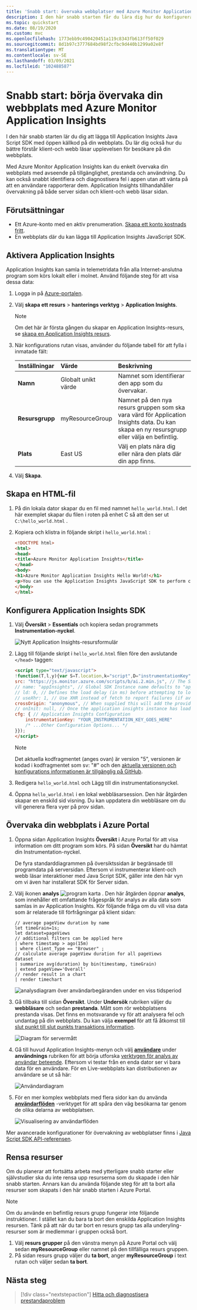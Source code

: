```yaml
---
title: 'Snabb start: övervaka webbplatser med Azure Monitor Application Insights'
description: I den här snabb starten får du lära dig hur du konfigurerar övervakning av webbplatser på klient-och webb sidan med Azure Monitor Application Insights.
ms.topic: quickstart
ms.date: 08/19/2020
ms.custom: mvc
ms.openlocfilehash: 1773ebb9c490420451a119c8343fb613ff50f029
ms.sourcegitcommit: 8d1b97c3777684bd98f2cfbc9d440b1299a02e8f
ms.translationtype: MT
ms.contentlocale: sv-SE
ms.lasthandoff: 03/09/2021
ms.locfileid: "102488587"
---
```

# <a name="quickstart-start-monitoring-your-website-with-azure-monitor-application-insights"></a>Snabb start: börja övervaka din webbplats med Azure Monitor Application Insights

I den här snabb starten lär du dig att lägga till Application Insights Java Script SDK med öppen källkod på din webbplats. Du lär dig också hur du bättre förstår klient-och webb läsar upplevelsen för besökare på din webbplats.

Med Azure Monitor Application Insights kan du enkelt övervaka din webbplats med avseende på tillgänglighet, prestanda och användning. Du kan också snabbt identifiera och diagnostisera fel i appen utan att vänta på att en användare rapporterar dem. Application Insights tillhandahåller övervakning på både server sidan och klient-och webb läsar sidan.

## <a name="prerequisites"></a>Förutsättningar

* Ett Azure-konto med en aktiv prenumeration. [Skapa ett konto kostnads fritt](https://azure.microsoft.com/free/?ref=microsoft.com&utm_source=microsoft.com&utm_medium=docs&utm_campaign=visualstudio).
* En webbplats där du kan lägga till Application Insights JavaScript SDK.

## <a name="enable-application-insights"></a>Aktivera Application Insights

Application Insights kan samla in telemetridata från alla Internet-anslutna program som körs lokalt eller i molnet. Använd följande steg för att visa dessa data:

1. Logga in på [Azure-portalen](https://portal.azure.com/).
1. Välj **skapa ett resurs**  >  **hanterings verktyg**  >  **Application Insights**.

   > [!NOTE]
   >Om det här är första gången du skapar en Application Insights-resurs, se [skapa en Application Insights resurs](./create-new-resource.md).
1. När konfigurations rutan visas, använder du följande tabell för att fylla i inmatade fält:

    | Inställningar        | Värde           | Beskrivning  |
   | ------------- |:-------------|:-----|
   | **Namn**      | Globalt unikt värde | Namnet som identifierar den app som du övervakar. |
   | **Resursgrupp**     | myResourceGroup      | Namnet på den nya resurs gruppen som ska vara värd för Application Insights data. Du kan skapa en ny resursgrupp eller välja en befintlig. |
   | **Plats** | East US | Välj en plats nära dig eller nära den plats där din app finns. |
1. Välj **Skapa**.

## <a name="create-an-html-file"></a>Skapa en HTML-fil

1. På din lokala dator skapar du en fil med namnet ``hello_world.html``. I det här exemplet skapar du filen i roten på enhet C så att den ser ut ``C:\hello_world.html`` .
1. Kopiera och klistra in följande skript i ``hello_world.html`` :

    ```html
    <!DOCTYPE html>
    <html>
    <head>
    <title>Azure Monitor Application Insights</title>
    </head>
    <body>
    <h1>Azure Monitor Application Insights Hello World!</h1>
    <p>You can use the Application Insights JavaScript SDK to perform client/browser-side monitoring of your website. To learn about more advanced JavaScript SDK configurations, visit the <a href="https://github.com/Microsoft/ApplicationInsights-JS/blob/master/API-reference.md" title="API Reference">API reference</a>.</p>
    </body>
    </html>
    ```

## <a name="configure-application-insights-sdk"></a>Konfigurera Application Insights SDK

1. Välj **Översikt**  >  **Essentials** och kopiera sedan programmets **Instrumentation-nyckel**.

   ![Nytt Application Insights-resursformulär](media/website-monitoring/instrumentation-key-001.png)

1. Lägg till följande skript i ``hello_world.html`` filen före den avslutande ``</head>`` taggen:

    ```html
    <script type="text/javascript">
    !function(T,l,y){var S=T.location,k="script",D="instrumentationKey",C="ingestionendpoint",I="disableExceptionTracking",E="ai.device.",b="toLowerCase",w="crossOrigin",N="POST",e="appInsightsSDK",t=y.name||"appInsights";(y.name||T[e])&&(T[e]=t);var n=T[t]||function(d){var g=!1,f=!1,m={initialize:!0,queue:[],sv:"5",version:2,config:d};function v(e,t){var n={},a="Browser";return n[E+"id"]=a[b](),n[E+"type"]=a,n["ai.operation.name"]=S&&S.pathname||"_unknown_",n["ai.internal.sdkVersion"]="javascript:snippet_"+(m.sv||m.version),{time:function(){var e=new Date;function t(e){var t=""+e;return 1===t.length&&(t="0"+t),t}return e.getUTCFullYear()+"-"+t(1+e.getUTCMonth())+"-"+t(e.getUTCDate())+"T"+t(e.getUTCHours())+":"+t(e.getUTCMinutes())+":"+t(e.getUTCSeconds())+"."+((e.getUTCMilliseconds()/1e3).toFixed(3)+"").slice(2,5)+"Z"}(),iKey:e,name:"Microsoft.ApplicationInsights."+e.replace(/-/g,"")+"."+t,sampleRate:100,tags:n,data:{baseData:{ver:2}}}}var h=d.url||y.src;if(h){function a(e){var t,n,a,i,r,o,s,c,u,p,l;g=!0,m.queue=[],f||(f=!0,t=h,s=function(){var e={},t=d.connectionString;if(t)for(var n=t.split(";"),a=0;a<n.length;a++){var i=n[a].split("=");2===i.length&&(e[i[0][b]()]=i[1])}if(!e[C]){var r=e.endpointsuffix,o=r?e.location:null;e[C]="https://"+(o?o+".":"")+"dc."+(r||"services.visualstudio.com")}return e}(),c=s[D]||d[D]||"",u=s[C],p=u?u+"/v2/track":d.endpointUrl,(l=[]).push((n="SDK LOAD Failure: Failed to load Application Insights SDK script (See stack for details)",a=t,i=p,(o=(r=v(c,"Exception")).data).baseType="ExceptionData",o.baseData.exceptions=[{typeName:"SDKLoadFailed",message:n.replace(/\./g,"-"),hasFullStack:!1,stack:n+"\nSnippet failed to load ["+a+"] -- Telemetry is disabled\nHelp Link: https://go.microsoft.com/fwlink/?linkid=2128109\nHost: "+(S&&S.pathname||"_unknown_")+"\nEndpoint: "+i,parsedStack:[]}],r)),l.push(function(e,t,n,a){var i=v(c,"Message"),r=i.data;r.baseType="MessageData";var o=r.baseData;return o.message='AI (Internal): 99 message:"'+("SDK LOAD Failure: Failed to load Application Insights SDK script (See stack for details) ("+n+")").replace(/\"/g,"")+'"',o.properties={endpoint:a},i}(0,0,t,p)),function(e,t){if(JSON){var n=T.fetch;if(n&&!y.useXhr)n(t,{method:N,body:JSON.stringify(e),mode:"cors"});else if(XMLHttpRequest){var a=new XMLHttpRequest;a.open(N,t),a.setRequestHeader("Content-type","application/json"),a.send(JSON.stringify(e))}}}(l,p))}function i(e,t){f||setTimeout(function(){!t&&m.core||a()},500)}var e=function(){var n=l.createElement(k);n.src=h;var e=y[w];return!e&&""!==e||"undefined"==n[w]||(n[w]=e),n.onload=i,n.onerror=a,n.onreadystatechange=function(e,t){"loaded"!==n.readyState&&"complete"!==n.readyState||i(0,t)},n}();y.ld<0?l.getElementsByTagName("head")[0].appendChild(e):setTimeout(function(){l.getElementsByTagName(k)[0].parentNode.appendChild(e)},y.ld||0)}try{m.cookie=l.cookie}catch(p){}function t(e){for(;e.length;)!function(t){m[t]=function(){var e=arguments;g||m.queue.push(function(){m[t].apply(m,e)})}}(e.pop())}var n="track",r="TrackPage",o="TrackEvent";t([n+"Event",n+"PageView",n+"Exception",n+"Trace",n+"DependencyData",n+"Metric",n+"PageViewPerformance","start"+r,"stop"+r,"start"+o,"stop"+o,"addTelemetryInitializer","setAuthenticatedUserContext","clearAuthenticatedUserContext","flush"]),m.SeverityLevel={Verbose:0,Information:1,Warning:2,Error:3,Critical:4};var s=(d.extensionConfig||{}).ApplicationInsightsAnalytics||{};if(!0!==d[I]&&!0!==s[I]){var c="onerror";t(["_"+c]);var u=T[c];T[c]=function(e,t,n,a,i){var r=u&&u(e,t,n,a,i);return!0!==r&&m["_"+c]({message:e,url:t,lineNumber:n,columnNumber:a,error:i}),r},d.autoExceptionInstrumented=!0}return m}(y.cfg);function a(){y.onInit&&y.onInit(n)}(T[t]=n).queue&&0===n.queue.length?(n.queue.push(a),n.trackPageView({})):a()}(window,document,{
    src: "https://js.monitor.azure.com/scripts/b/ai.2.min.js", // The SDK URL Source
    // name: "appInsights", // Global SDK Instance name defaults to "appInsights" when not supplied
    // ld: 0, // Defines the load delay (in ms) before attempting to load the sdk. -1 = block page load and add to head. (default) = 0ms load after timeout,
    // useXhr: 1, // Use XHR instead of fetch to report failures (if available),
    crossOrigin: "anonymous", // When supplied this will add the provided value as the cross origin attribute on the script tag
    // onInit: null, // Once the application insights instance has loaded and initialized this callback function will be called with 1 argument -- the sdk instance (DO NOT ADD anything to the sdk.queue -- As they won't get called)
    cfg: { // Application Insights Configuration
        instrumentationKey: "YOUR_INSTRUMENTATION_KEY_GOES_HERE"
        /* ...Other Configuration Options... */
    }});
    </script>
    ```

    > [!NOTE]
    > Det aktuella kodfragmentet (anges ovan) är version "5", versionen är kodad i kodfragmentet som sv: "#" och den [aktuella versionen och konfigurations informationen är tillgänglig på GitHub](https://go.microsoft.com/fwlink/?linkid=2156318).
   
1. Redigera ``hello_world.html`` och Lägg till din instrumentationsnyckel.

1. Öppna ``hello_world.html`` i en lokal webbläsarsession. Den här åtgärden skapar en enskild sid visning. Du kan uppdatera din webbläsare om du vill generera flera vyer på prov sidan.

## <a name="monitor-your-website-in-the-azure-portal"></a>Övervaka din webbplats i Azure Portal

1. Öppna sidan Application Insights **Översikt** i Azure Portal för att visa information om ditt program som körs. På sidan **Översikt** har du hämtat din Instrumentation-nyckel.

   De fyra standarddiagrammen på översiktssidan är begränsade till programdata på serversidan. Eftersom vi instrumenterar klient-och webb läsar interaktioner med Java Script SDK, gäller inte den här vyn om vi även har installerat SDK för Server sidan.

1. Välj ikonen **analys** ![ program karta ](media/website-monitoring/006.png) .  Den här åtgärden öppnar **analys**, som innehåller ett omfattande frågespråk för analys av alla data som samlas in av Application Insights. Kör följande fråga om du vill visa data som är relaterade till förfrågningar på klient sidan:

    ```kusto
    // average pageView duration by name
    let timeGrain=1s;
    let dataset=pageViews
    // additional filters can be applied here
    | where timestamp > ago(15m)
    | where client_Type == "Browser" ;
    // calculate average pageView duration for all pageViews
    dataset
    | summarize avg(duration) by bin(timestamp, timeGrain)
    | extend pageView='Overall'
    // render result in a chart
    | render timechart
    ```

   ![analysdiagram över användarbegäranden under en viss tidsperiod](./media/website-monitoring/analytics-query.png)

1. Gå tillbaka till sidan **Översikt**. Under **Undersök** rubriken väljer du **webbläsare** och sedan **prestanda**.  Mått som rör webbplatsens prestanda visas. Det finns en motsvarande vy för att analysera fel och undantag på din webbplats. Du kan välja **exempel** för att få åtkomst till [slut punkt till slut punkts transaktions information](./transaction-diagnostics.md).

   ![Diagram för servermått](./media/website-monitoring/browser-performance.png)

1. Gå till huvud Application Insights-menyn och välj [**användare**](./usage-segmentation.md) under **användnings** rubriken för att börja utforska [verktygen för analys av användar beteende](./usage-overview.md). Eftersom vi testar från en enda dator ser vi bara data för en användare. För en Live-webbplats kan distributionen av användare se ut så här:

     ![Användardiagram](./media/website-monitoring/usage-users.png)

1. För en mer komplex webbplats med flera sidor kan du använda [**användarflöden**](./usage-flows.md) -verktyget för att spåra den väg besökarna tar genom de olika delarna av webbplatsen.

   ![Visualisering av användarflöden](./media/website-monitoring/user-flows.png)

Mer avancerade konfigurationer för övervakning av webbplatser finns i [Java Script SDK API-referensen](./javascript.md).

## <a name="clean-up-resources"></a>Rensa resurser

Om du planerar att fortsätta arbeta med ytterligare snabb starter eller självstudier ska du inte rensa upp resurserna som du skapade i den här snabb starten. Annars kan du använda följande steg för att ta bort alla resurser som skapats i den här snabb starten i Azure Portal.

> [!NOTE]
> Om du använde en befintlig resurs grupp fungerar inte följande instruktioner. I stället kan du bara ta bort den enskilda Application Insights resursen. Tänk på att när du tar bort en resurs grupp tas alla underyling-resurser som är medlemmar i gruppen också bort.

1. Välj **resurs grupper** på den vänstra menyn på Azure Portal och välj sedan **myResourceGroup** eller namnet på den tillfälliga resurs gruppen.
1. På sidan resurs grupp väljer du **ta bort**, anger **myResourceGroup** i text rutan och väljer sedan **ta bort**.

## <a name="next-steps"></a>Nästa steg

> [!div class="nextstepaction"]
> [Hitta och diagnostisera prestandaproblem](../logs/log-query-overview.md)

